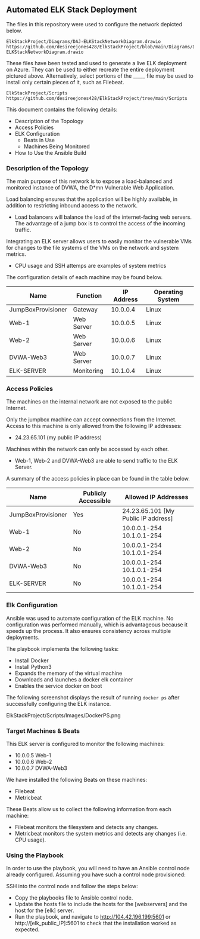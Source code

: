 ## Automated ELK Stack Deployment

The files in this repository were used to configure the network depicted below.

	ElkStackProject/Diagrams/DAJ-ELKStackNetworkDiagram.drawio
	https://github.com/desireejones428/ElkStackProject/blob/main/Diagrams/DAJ-ELKStackNetworkDiagram.drawio

These files have been tested and used to generate a live ELK deployment on Azure. They can be used to either recreate the entire deployment pictured above. Alternatively, select portions of the _____ file may be used to install only certain pieces of it, such as Filebeat.

	ElkStackProject/Scripts
	https://github.com/desireejones428/ElkStackProject/tree/main/Scripts

This document contains the following details:
- Description of the Topology
- Access Policies
- ELK Configuration
  - Beats in Use
  - Machines Being Monitored
- How to Use the Ansible Build


### Description of the Topology

The main purpose of this network is to expose a load-balanced and monitored instance of DVWA, the D*mn Vulnerable Web Application.

Load balancing ensures that the application will be highly available, in addition to restricting inbound access to the network.
- Load balancers will balance the load of the internet-facing web servers. The advantage of a jump box is to control the access of the incoming traffic.  


Integrating an ELK server allows users to easily monitor the vulnerable VMs for changes to the file systems of the VMs on the network and system metrics.
- CPU usage and SSH attemps are examples of system metrics

The configuration details of each machine may be found below.


| Name               | Function   | IP Address | Operating System |
|--------------------|------------|------------|------------------|
| JumpBoxProvisioner | Gateway    | 10.0.0.4   | Linux            |
| Web-1              | Web Server | 10.0.0.5   | Linux            |
| Web-2              | Web Server | 10.0.0.6   | Linux            |
| DVWA-Web3          | Web Server | 10.0.0.7   | Linux            |
| ELK-SERVER         | Monitoring | 10.1.0.4   | Linux            |

### Access Policies

The machines on the internal network are not exposed to the public Internet. 

Only the jumpbox machine can accept connections from the Internet. Access to this machine is only allowed from the following IP addresses:
- 24.23.65.101 (my public IP address)

Machines within the network can only be accessed by each other.
- Web-1, Web-2 and DVWA-Web3 are able to send traffic to the ELK Server.

A summary of the access policies in place can be found in the table below.

| Name               | Publicly Accessible | Allowed IP Addresses                |
|--------------------|---------------------|-------------------------------------|
| JumpBoxProvisioner | Yes                 | 24.23.65.101 [My Public IP address] |
| Web-1              | No                  | 10.0.0.1-254 10.1.0.1-254           |
| Web-2              | No                  | 10.0.0.1-254 10.1.0.1-254           |
| DVWA-Web3          | No                  | 10.0.0.1-254 10.1.0.1-254           |
| ELK-SERVER         | No                  | 10.0.0.1-254 10.1.0.1-254           |

### Elk Configuration

Ansible was used to automate configuration of the ELK machine. No configuration was performed manually, which is advantageous because it speeds up the process. It also ensures consistency across multiple deployments.

The playbook implements the following tasks:
- Install Docker
- Install Python3
- Expands the memory of the virtual machine
- Downloads and launches a docker elk container
- Enables the service docker on boot

The following screenshot displays the result of running `docker ps` after successfully configuring the ELK instance.

ElkStackProject/Scripts/Images/DockerPS.png


### Target Machines & Beats
This ELK server is configured to monitor the following machines:
- 10.0.0.5 Web-1
- 10.0.0.6 Web-2
- 10.0.0.7 DVWA-Web3

We have installed the following Beats on these machines:
- Filebeat
- Metricbeat

These Beats allow us to collect the following information from each machine:
- Filebeat monitors the filesystem and detects any changes.
- Metricbeat monitors the system metrics and detects any changes (i.e. CPU usage).

### Using the Playbook
In order to use the playbook, you will need to have an Ansible control node already configured. Assuming you have such a control node provisioned: 

SSH into the control node and follow the steps below:
- Copy the playbooks file to Ansible control node.
- Update the hosts file to include the hosts for the [webservers] and the host for the [elk] server.
- Run the playbook, and navigate to http://104.42.196.199:5601 or http://[elk_public_IP]:5601 to check that the installation worked as expected.
